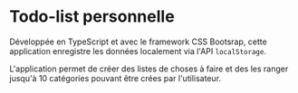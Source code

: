 # Todo-list personnelle

Développée en TypeScript et avec le framework CSS Bootsrap, cette application enregistre les données localement via l'API `localStorage`.

L'application permet de créer des listes de choses à faire et des les ranger jusqu'à 10 catégories pouvant être crées par l'utilisateur.

